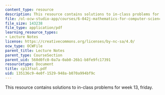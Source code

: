 ```yaml
---
content_type: resource
description: This resource contains solutions to in-class problems for week 13, friday.
file: /ol-ocw-studio-app/courses/6-042j-mathematics-for-computer-science-fall-2005/135136c94e0f1529948ab070a994bf9c_cp13fsol.pdf
file_size: 143238
file_type: application/pdf
learning_resource_types:
- Lecture Notes
license: https://creativecommons.org/licenses/by-nc-sa/4.0/
ocw_type: OCWFile
parent_title: Lecture Notes
parent_type: CourseSection
parent_uid: 560d0fc0-0a7a-0ab0-26b1-b8fe9fc17391
resourcetype: Document
title: cp13fsol.pdf
uid: 135136c9-4e0f-1529-948a-b070a994bf9c
---
```

This resource contains solutions to in-class problems for week 13, friday.